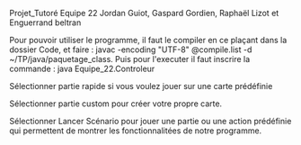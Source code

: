 Projet_Tutoré
Equipe 22
Jordan Guiot, Gaspard Gordien, Raphaël Lizot et Enguerrand beltran

Pour pouvoir utiliser le programme,
il faut le compiler en ce plaçant dans la dossier Code,
et faire :
javac -encoding "UTF-8" @compile.list -d ~/TP/java/paquetage_class.
Puis pour l'executer il faut inscrire la commande :
java Equipe_22.Controleur

Sélectionner partie rapide si vous voulez jouer sur une carte prédéfinie

Sélectionner partie custom pour créer votre propre carte.

Sélectionner Lancer Scénario pour jouer une partie ou une action prédéfinie 
qui permettent de montrer les fonctionnalitées de notre programme.
